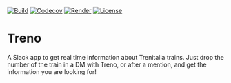 [![Build](https://github.com/avalloneandrea/treno-app/actions/workflows/build.yml/badge.svg)](https://github.com/avalloneandrea/treno-app/actions/workflows/build.yml)
[![Codecov](https://codecov.io/gh/avalloneandrea/treno-app/branch/master/graph/badge.svg?token=3xaxKdt0B0)](https://codecov.io/gh/avalloneandrea/treno-app)
[![Render](https://img.shields.io/badge/deploy-active-brightgreen.svg?logo=render)](https://github.com/avalloneandrea/treno-app/deployments)
[![License](https://img.shields.io/github/license/avalloneandrea/treno-app.svg?color=bright)](https://github.com/avalloneandrea/treno-app/blob/master/LICENSE)

# Treno

A Slack app to get real time information about Trenitalia trains.
Just drop the number of the train in a DM with Treno, or after a mention, and get the information you are looking for!
